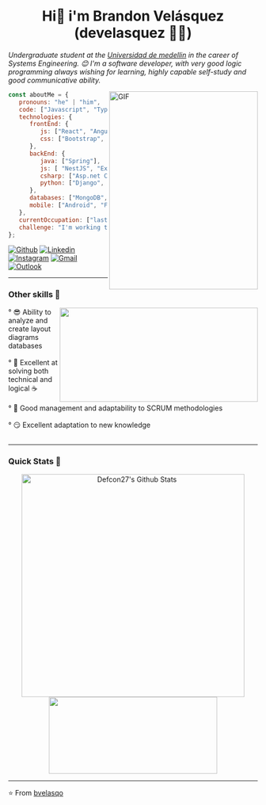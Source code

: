 <h1 align="center">Hi👋 i'm Brandon Velásquez (develasquez 👨‍💻) </h1>
<p><em>Undergraduate student at the <a href="https://udemedellin.edu.co">Universidad de medellin</a> in the career of Systems Engineering. 😊
I'm a software developer, with very good logic programming always wishing for learning, highly capable self-study and good communicative ability. </em></p>


<img align="right" alt="GIF" src="https://github.com/abhisheknaiidu/abhisheknaiidu/blob/master/code.gif?raw=true" width="300" height="400" />


```javascript
const aboutMe = {
   pronouns: "he" | "him",
   code: ["Javascript", "Typescript", "HTML", "CSS", "Python", "Java", "CSharp", "Dart"],
   technologies: {
      frontEnd: {
         js: ["React", "Angular"],
         css: ["Bootstrap", "Material Design", "Semantic UI", "Grid"]
      },
      backEnd: {
         java: ["Spring"],
         js: [ "NestJS", "Express"],
         csharp: ["Asp.net Core"],
         python: ["Django", "Flask"]
      },
      databases: ["MongoDB", "mySQL", "SQLServer", "Postgresql", "MySQL", "Sqlite"],
      mobile: ["Android", "Flutter"]
   },
   currentOccupation: ["last year student, open for job opportunities"],
   challenge: "I'm working to be a fullstack developer",
};
```
[![Github](https://img.shields.io/badge/-Github-000?style=flat&logo=Github&logoColor=white)](https://github.com/bvelasqo)
[![Linkedin](https://img.shields.io/badge/-LinkedIn-blue?style=flat&logo=Linkedin&logoColor=white)](https://www.linkedin.com/in/murillo-comino-6124ab49/)
[![Instagram](https://img.shields.io/badge/-Instagram-c13584?style=flat&labelColor=c13584&logo=instagram&logoColor=white)](https://www.instagram.com/tbtazo_/)
[![Gmail](https://img.shields.io/badge/-Gmail-c14438?style=flat&logo=Gmail&logoColor=white)](mailto:brandon.velasquez.osorio@gmail.com)
[![Outlook](https://img.shields.io/badge/-Outlook-0078D4?style=flat&logo=Microsoft-Outlook&logoColor=white)](mailto:bvelasquez609@soyudemedellin.edu.co)

---
<h3>Other skills 👀</h3>
  <img width="400" height="190" src="https://media.giphy.com/media/9B8wYztAoe1zO/source.gif" align=right>
   ° 😎 Ability to analyze and create layout diagrams databases</br></br>
   ° 🧠 Excellent at solving both technical and logical ☕</br></br>
   ° 📝 Good management and adaptability to SCRUM methodologies</br></br>
   ° 😏 Excellent adaptation to new knowledge</br></br>
  

---
### Quick Stats 🚀
<p align="center">
<img width="450" align="center" src="https://github-readme-stats-defcon27.vercel.app/api?username=bvelasqo&show_icons=true&line_height=21&theme=react" alt="Defcon27's Github Stats" />
<img width="340" height="155" align="center" 
     src="https://github-readme-stats-defcon27.vercel.app/api/top-langs/?username=bvelasqo&layout=compact&theme=react"" />
</p>
                                                                                                                       
---
⭐️ From [bvelasqo](https://github.com/bvelasqo)

